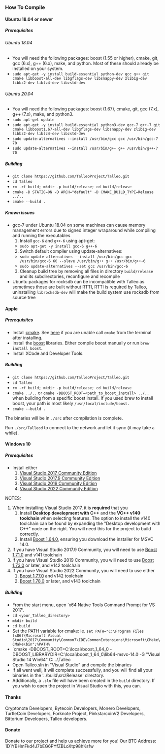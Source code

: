 
### How To Compile

#### Ubuntu 18.04 or newer

##### Prerequisites

###### Ubuntu 18.04
- You will need the following packages: boost (1.55 or higher), cmake, git, gcc (6.x), g++ (6.x), make, and python. Most of these should already be installed on your system.
- `sudo apt-get -y install build-essential python-dev gcc g++ git cmake libboost-all-dev libgflags-dev libsnappy-dev zlib1g-dev libbz2-dev liblz4-dev libzstd-dev`

###### Ubuntu 20.04

- You will need the following packages: boost (1.67), cmake, git, gcc (7.x), g++ (7.x), make, and python3.
- `sudo apt-get update`
- `sudo apt-get -y install build-essential python3-dev gcc-7 g++-7 git cmake libboost1.67-all-dev libgflags-dev libsnappy-dev zlib1g-dev libbz2-dev liblz4-dev libzstd-dev`
- `sudo update-alternatives --install /usr/bin/gcc gcc /usr/bin/gcc-7 70`
- `sudo update-alternatives --install /usr/bin/g++ g++ /usr/bin/g++-7 70`

##### Building

- `git clone https://github.com/TalleoProject/Talleo.git`
- `cd Talleo`
- `rm -rf build; mkdir -p build/release; cd build/release`
- `cmake -D STATIC=ON -D ARCH="default" -D CMAKE_BUILD_TYPE=Release ../..`
- `cmake --build .`

##### Known issues
- gcc-7 under Ubuntu 18.04 on some machines can cause memory management errors due to signed integer wraparound while compiling and running the executables
  1. Install `gcc-6` and `g++-6` using apt-get:
    - `sudo apt-get -y install gcc-6 g++-6`
  2. Switch default compiler using update-alternatives:
    - `sudo update-alternatives --install /usr/bin/gcc gcc /usr/bin/gcc-6 60 --slave /usr/bin/g++ g++ /usr/bin/g++-6`
    - `sudo update-alternatives --set gcc /usr/bin/gcc-6`
  3. Cleanup build tree by removing all files in directory `build/release` and its subdirectories, reconfigure and recompile
- Ubuntu packages for rocksdb can be incompatible with Talleo as sometimes those are built without RTTI, RTTI is required by Talleo, uninstalling `librocksdb-dev` will make the build system use rocksdb from source tree

#### Apple

##### Prerequisites

- Install [cmake](https://cmake.org/). See [here](https://stackoverflow.com/questions/23849962/cmake-installer-for-mac-fails-to-create-usr-bin-symlinks) if you are unable call `cmake` from the terminal after installing.
- Install the [boost](http://www.boost.org/) libraries. Either compile boost manually or run `brew install boost`.
- Install XCode and Developer Tools.

##### Building

- `git clone https://github.com/TalleoProject/Talleo.git`
- `cd Talleo`
- `rm -rf build; mkdir -p build/release; cd build/release`
- `cmake ../..` or `cmake -DBOOST_ROOT=<path_to_boost_install> ../..` when building from a specific boost install. If you used brew to install boost, your path is most likely `/usr/local/include/boost.`
- `cmake --build .`

The binaries will be in `./src` after compilation is complete.

Run `./src/Talleod` to connect to the network and let it sync (it may take a while).

#### Windows 10

##### Prerequisites
- Install either
  1. [Visual Studio 2017 Community Edition](https://my.visualstudio.com/Downloads?q=Visual%20Studio%20Community%202017)
  2. [Visual Studio 2017.9 Community Edition](https://my.visualstudio.com/Downloads?q=Visual%20Studio%20Community%202017%20%28version%2015.9%29)
  3. [Visual Studio 2019 Community Edition](https://my.visualstudio.com/Downloads?q=Visual%20Studio%20Community%202019)
  4. [Visual Studio 2022 Community Edition](https://my.visualstudio.com/Downloads?q=Visual%20Studio%20Community%202022)

NOTES:
1. When installing Visual Studio 2017, it is **required** that you
    1. Install **Desktop development with C++** and the **VC++ v140 toolchain** when selecting features. The option to install the v140 toolchain can be found by expanding the "Desktop development with C++" node on the right. You will need this for the project to build correctly.
    2. Install [Boost 1.64.0](https://sourceforge.net/projects/boost/files/boost-binaries/1.64.0/), ensuring you download the installer for MSVC 14.0.
2. If you have Visual Studio 2017.9 Community, you will need to use [Boost 1.71.0](https://sourceforge.net/projects/boost/files/boost-binaries/1.71.0/) and v141 toolchain
3. If you have Visual Studio 2019 Community, you will need to use [Boost 1.73.0](https://sourceforge.net/projects/boost/files/boost-binaries/1.73.0/) or later, and v142 toolchain
4. If you have Visual Studio 2022 Community, you will need to use either
    1. [Boost 1.77.0](https://sourceforge.net/projects/boost/files/boost-binaries/1.77.0/) and v142 toolchain
    2. [Boost 1.78.0](https://sourceforge.net/projects/boost/files/boost-binaries/1.78.0/) or later, and v143 toolchain

##### Building

- From the start menu, open 'x64 Native Tools Command Prompt for VS 2017'.
- `cd <your_Talleo_directory>`
- `mkdir build`
- `cd build`
- Set the PATH variable for cmake: ie. `set PATH="C:\Program Files (x86)\Microsoft Visual Studio\2017\Community\Common7\IDE\CommonExtensions\Microsoft\CMake\CMake\bin";%PATH%`
- `cmake -DBOOST_ROOT=C:\local\boost_1_64_0 -DBOOST_LIBRARYDIR=C:\local\boost_1_64_0\lib64-msvc-14.0 -G "Visual Studio 14 Win64" C:\...\Talleo
- Open Talleo.sln in "Visual Studio" and compile the binaries
- If all went well, it will complete successfully, and you will find all your binaries in the '..\build\src\Release' directory.
- Additionally, a `.sln` file will have been created in the `build` directory. If you wish to open the project in Visual Studio with this, you can.

#### Thanks
Cryptonote Developers, Bytecoin Developers, Monero Developers, TurtleCoin Developers, Forknote Project, PinkstarcoinV2 Developers, Bittorium Developers, Talleo developers.

#### Donate
Donate to our project and help us achieve more for you!
Our BTC Address:   1D1YBHmFkd4J7bEG6PYfZBLoXtp98hKsfw


